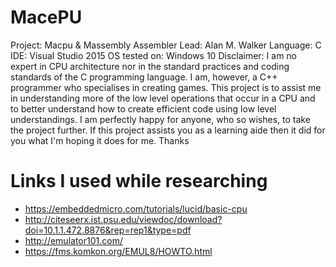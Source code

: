 # MacePU

Project: Macpu & Massembly Assembler
Lead: Alan M. Walker
Language: C 
IDE: Visual Studio 2015
OS tested on: Windows 10 
Disclaimer: 
I am no expert in CPU architecture nor in the standard practices and coding standards of the C programming language. I am, however, a C++ programmer who specialises in creating games.
This project is to assist me in understanding more of the low level operations that occur in a CPU and to better understand how to create efficient code using low level understandings. 
I am perfectly happy for anyone, who so wishes, to take the project further. If this project assists you as a learning aide then it did for you what I'm hoping it does for me. 
Thanks 

# Links I used while researching
- https://embeddedmicro.com/tutorials/lucid/basic-cpu
- http://citeseerx.ist.psu.edu/viewdoc/download?doi=10.1.1.472.8876&rep=rep1&type=pdf
- http://emulator101.com/
- https://fms.komkon.org/EMUL8/HOWTO.html
